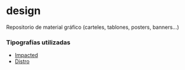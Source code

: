 design
======

Repositorio de material gráfico (carteles, tablones, posters, banners...)

### Tipografías utilizadas

* [Impacted](http://www.dafont.com/es/impacted.font)
* [Distro](http://www.1001freefonts.com/distro.font)
